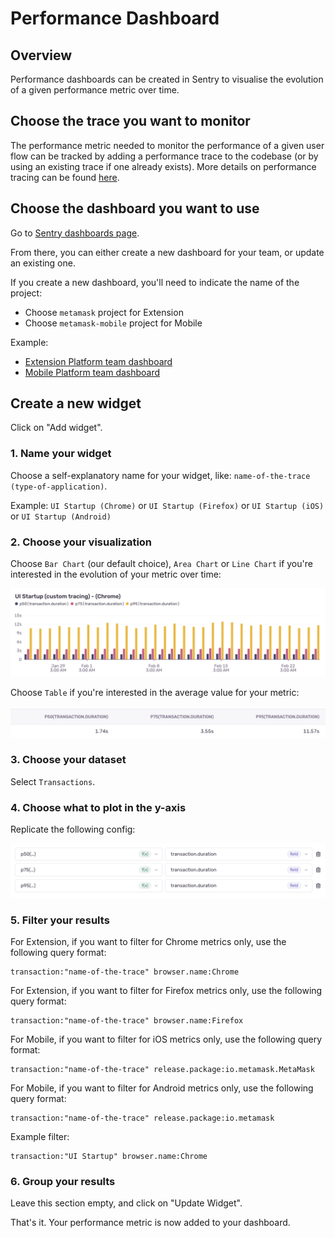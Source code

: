 # Performance Dashboard

## Overview

Performance dashboards can be created in Sentry to visualise the evolution of a given performance metric over time.

## Choose the trace you want to monitor

The performance metric needed to monitor the performance of a given user flow can be tracked by adding a performance trace to the codebase (or by using an existing trace if one already exists). More details on performance tracing can be found [here](./performance-tracing.md).

## Choose the dashboard you want to use

Go to [Sentry dashboards page](https://metamask.sentry.io/dashboards/).

From there, you can either create a new dashboard for your team, or update an existing one.

If you create a new dashboard, you'll need to indicate the name of the project:

- Choose `metamask` project for Extension
- Choose `metamask-mobile` project for Mobile

Example:

- [Extension Platform team dashboard](https://metamask.sentry.io/dashboard/115782/)
- [Mobile Platform team dashboard](https://metamask.sentry.io/dashboard/115346/)

## Create a new widget

Click on "Add widget".

### 1. Name your widget

Choose a self-explanatory name for your widget, like: `name-of-the-trace (type-of-application)`.

Example: `UI Startup (Chrome)` or `UI Startup (Firefox)` or `UI Startup (iOS)` or `UI Startup (Android)`

### 2. Choose your visualization

Choose `Bar Chart` (our default choice), `Area Chart` or `Line Chart` if you're interested in the evolution of your metric over time:

![bar-chart](./images/performance-dashboard-bar-chart.png)

Choose `Table` if you're interested in the average value for your metric:

![table](./images/performance-dashboard-table.png)

### 3. Choose your dataset

Select `Transactions`.

### 4. Choose what to plot in the y-axis

Replicate the following config:

![y-axis-config](./images/performance-dashboard-y-axis-config.png)

### 5. Filter your results

For Extension, if you want to filter for Chrome metrics only, use the following query format:

```
transaction:"name-of-the-trace" browser.name:Chrome
```

For Extension, if you want to filter for Firefox metrics only, use the following query format:

```
transaction:"name-of-the-trace" browser.name:Firefox
```

For Mobile, if you want to filter for iOS metrics only, use the following query format:

```
transaction:"name-of-the-trace" release.package:io.metamask.MetaMask
```

For Mobile, if you want to filter for Android metrics only, use the following query format:

```
transaction:"name-of-the-trace" release.package:io.metamask
```

Example filter:

```
transaction:"UI Startup" browser.name:Chrome
```

### 6. Group your results

Leave this section empty, and click on "Update Widget".

That's it. Your performance metric is now added to your dashboard.
